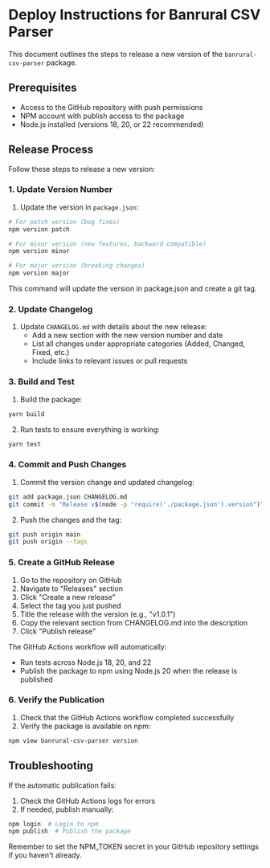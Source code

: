 # Deploy Instructions for Banrural CSV Parser

This document outlines the steps to release a new version of the `banrural-csv-parser` package.

## Prerequisites

- Access to the GitHub repository with push permissions
- NPM account with publish access to the package
- Node.js installed (versions 18, 20, or 22 recommended)

## Release Process

Follow these steps to release a new version:

### 1. Update Version Number

1. Update the version in `package.json`:

```bash
# For patch version (bug fixes)
npm version patch

# For minor version (new features, backward compatible)
npm version minor

# For major version (breaking changes)
npm version major
```

This command will update the version in package.json and create a git tag.

### 2. Update Changelog

1. Update `CHANGELOG.md` with details about the new release:
   - Add a new section with the new version number and date
   - List all changes under appropriate categories (Added, Changed, Fixed, etc.)
   - Include links to relevant issues or pull requests

### 3. Build and Test

1. Build the package:

```bash
yarn build
```

2. Run tests to ensure everything is working:

```bash
yarn test
```

### 4. Commit and Push Changes

1. Commit the version change and updated changelog:

```bash
git add package.json CHANGELOG.md
git commit -m "Release v$(node -p "require('./package.json').version")"
```

2. Push the changes and the tag:

```bash
git push origin main
git push origin --tags
```

### 5. Create a GitHub Release

1. Go to the repository on GitHub
2. Navigate to "Releases" section
3. Click "Create a new release"
4. Select the tag you just pushed
5. Title the release with the version (e.g., "v1.0.1")
6. Copy the relevant section from CHANGELOG.md into the description
7. Click "Publish release"

The GitHub Actions workflow will automatically:

- Run tests across Node.js 18, 20, and 22
- Publish the package to npm using Node.js 20 when the release is published

### 6. Verify the Publication

1. Check that the GitHub Actions workflow completed successfully
2. Verify the package is available on npm:

```bash
npm view banrural-csv-parser version
```

## Troubleshooting

If the automatic publication fails:

1. Check the GitHub Actions logs for errors
2. If needed, publish manually:

```bash
npm login  # Login to npm
npm publish  # Publish the package
```

Remember to set the NPM_TOKEN secret in your GitHub repository settings if you haven't already.

